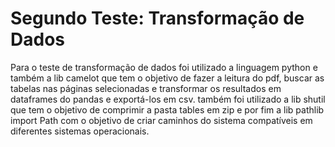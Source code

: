 # Segundo Teste: Transformação de Dados

Para o teste de transformação de dados foi utilizado a linguagem python e também a lib camelot que tem o objetivo de fazer a leitura do pdf, buscar as tabelas nas páginas selecionadas e transformar os resultados em dataframes do pandas e exportá-los em csv. também foi utilizado a lib shutil que tem o objetivo de comprimir a pasta tables em zip e por fim a lib pathlib import Path com o objetivo de criar caminhos do sistema compatíveis em diferentes sistemas operacionais.
